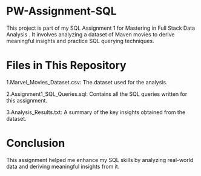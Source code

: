 # PW-Assignment-SQL
This project is part of my SQL Assignment 1 for Mastering in Full Stack Data Analysis  . It involves analyzing a dataset of Maven movies to derive meaningful insights and practice SQL querying techniques.

# Files in This Repository
1.Marvel_Movies_Dataset.csv: The dataset used for the analysis.

2.Assignment1_SQL_Queries.sql: Contains all the SQL queries written for this assignment.

3.Analysis_Results.txt: A summary of the key insights obtained from the dataset.

# Conclusion
This assignment helped me enhance my SQL skills by analyzing real-world data and deriving meaningful insights from it.

